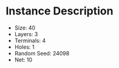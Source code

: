 # Instance Description

* Size: 40
* Layers: 3
* Terminals: 4
* Holes: 1
* Random Seed: 24098
* Net: 10
